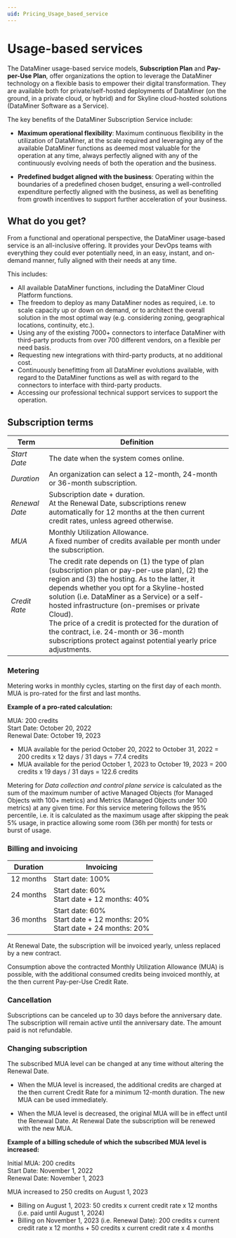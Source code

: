 ```yaml
---
uid: Pricing_Usage_based_service
---
```


# Usage-based services

The DataMiner usage-based service models, **Subscription Plan** and **Pay-per-Use Plan**, offer organizations the option to leverage the DataMiner technology on a flexible basis to empower their digital transformation. They are available both for private/self-hosted deployments of DataMiner (on the ground, in a private cloud, or hybrid) and for Skyline cloud-hosted solutions (DataMiner Software as a Service).

The key benefits of the DataMiner Subscription Service include:

- **Maximum operational flexibility**: Maximum continuous flexibility in the utilization of DataMiner, at the scale required and leveraging any of the available DataMiner functions as deemed most valuable for the operation at any time, always perfectly aligned with any of the continuously evolving needs of both the operation and the business.

- **Predefined budget aligned with the business**: Operating within the boundaries of a predefined chosen budget, ensuring a well-controlled expenditure perfectly aligned with the business, as well as benefiting from growth incentives to support further acceleration of your business.

## What do you get?

From a functional and operational perspective, the DataMiner usage-based service is an all-inclusive offering. It provides your DevOps teams with everything they could ever potentially need, in an easy, instant, and on-demand manner, fully aligned with their needs at any time.

This includes:

- All available DataMiner functions, including the DataMiner Cloud Platform functions.
- The freedom to deploy as many DataMiner nodes as required, i.e. to scale capacity up or down on demand, or to architect the overall solution in the most optimal way (e.g. considering zoning, geographical locations, continuity, etc.).
- Using any of the existing 7000+ connectors to interface DataMiner with third-party products from over 700 different vendors, on a flexible per need basis.
- Requesting new integrations with third-party products, at no additional cost.
- Continuously benefitting from all DataMiner evolutions available, with regard to the DataMiner functions as well as with regard to the connectors to interface with third-party products.
- Accessing our professional technical support services to support the operation.

## Subscription terms

| Term      | Definition |
|-----------|------------|
| *Start Date* | The date when the system comes online. |
| *Duration* | An organization can select a 12-month, 24-month or 36-month subscription. |
| *Renewal Date* | Subscription date + duration.<br>At the Renewal Date, subscriptions renew automatically for 12 months at the then current credit rates, unless agreed otherwise. |
| *MUA* | Monthly Utilization Allowance.<br>A fixed number of credits available per month under the subscription. |
| *Credit Rate* | The credit rate depends on (1) the type of plan (subscription plan or pay-per-use plan), (2) the region and (3) the hosting. As to the latter, it depends whether you opt for a Skyline-hosted solution (i.e. DataMiner as a Service) or a self-hosted infrastructure (on-premises or private Cloud).<br>The price of a credit is protected for the duration of the contract, i.e. 24-month or 36-month subscriptions protect against potential yearly price adjustments. |

### Metering

Metering works in monthly cycles, starting on the first day of each month. MUA is pro-rated for the first and last months.

**Example of a pro-rated calculation:**

MUA: 200 credits<br>Start Date: October 20, 2022<br>Renewal Date: October 19, 2023

- MUA available for the period October 20, 2022 to October 31, 2022 = 200 credits x  12 days / 31 days = 77.4 credits
- MUA available for the period October 1, 2023 to October 19, 2023 =  200 credits x 19 days / 31 days = 122.6 credits

Metering for *Data collection and control plane service* is calculated as the sum of the maximum number of active Managed Objects (for Managed Objects with 100+ metrics) and Metrics (Managed Objects under 100 metrics) at any given time. For this service metering follows the 95% percentile, i.e. it is calculated as the maximum usage after skipping the peak 5% usage, in practice allowing some room (36h per month) for tests or burst of usage.

### Billing and invoicing

| Duration  | Invoicing |
|-----------|------------|
| 12 months | Start date: 100% |
| 24 months | Start date: 60%<br>Start date + 12 months: 40% |
| 36 months | Start date: 60%<br>Start date + 12 months: 20%<br>Start date + 24 months: 20% |

At Renewal Date, the subscription will be invoiced yearly, unless replaced by a new contract.

Consumption above the contracted Monthly Utilization Allowance (MUA) is possible, with the additional consumed credits being invoiced monthly, at the then current Pay-per-Use Credit Rate.

### Cancellation

Subscriptions can be canceled up to 30 days before the anniversary date. The subscription will remain active until the anniversary date. The amount paid is not refundable.

### Changing subscription

The subscribed MUA level can be changed at any time without altering the Renewal Date.

- When the MUA level is increased, the additional credits are charged at the then current Credit Rate for a minimum 12-month duration. The new MUA can be used immediately.

- When the MUA level is decreased, the original MUA will be in effect until the Renewal Date. At Renewal Date the subscription will be renewed with the new MUA.

**Example of a billing schedule of which the subscribed MUA level is increased:**

Initial MUA: 200 credits<br>Start Date: November 1, 2022<br>Renewal Date: November 1, 2023

MUA increased to 250 credits on August 1, 2023

- Billing on August 1, 2023: 50 credits x current credit rate x 12 months (i.e. paid until August 1, 2024)
- Billing on November 1, 2023 (i.e. Renewal Date): 200 credits x current credit rate x 12 months  +  50 credits x current credit rate x 4 months
